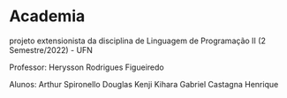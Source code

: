 # Academia
projeto extensionista da disciplina de Linguagem de Programação II (2 Semestre/2022) - UFN

Professor:
Herysson Rodrigues Figueiredo

Alunos:
Arthur Spironello
Douglas Kenji Kihara
Gabriel Castagna Henrique
